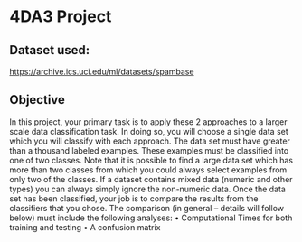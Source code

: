# 4DA3 Project

## Dataset used: 
https://archive.ics.uci.edu/ml/datasets/spambase

## Objective

In this project, your primary task is to apply these 2 approaches to a larger scale data classification task. In doing so, you
will choose a single data set which you will classify with each approach. The data set must have greater than a thousand
labeled examples. These examples must be classified into one of two classes. Note that it is possible to find a large data
set which has more than two classes from which you could always select examples from only two of the classes. If a dataset
contains mixed data (numeric and other types) you can always simply ignore the non-numeric data.
Once the data set has been classified, your job is to compare the results from the classifiers that you chose. The
comparison (in general – details will follow below) must include the following analyses:
• Computational Times for both training and testing
• A confusion matrix

